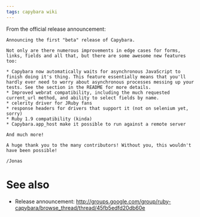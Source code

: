 ```yaml
---
tags: capybara wiki
---
```


From the official release announcement:

    Announcing the first "beta" release of Capybara.

    Not only are there numerous improvements in edge cases for forms,
    links, fields and all that, but there are some awesome new features
    too:

    * Capybara now automatically waits for asynchronous JavaScript to
    finish doing it's thing. This feature essentially means that you'll
    hardly ever need to worry about asynchronous processes messing up your
    tests. See the section in the README for more details.
    * Improved webrat compatibility, including the much requested
    current_url method, and ability to select fields by name.
    * celerity driver for JRuby fans
    * response headers for drivers that support it (not on selenium yet,
    sorry)
    * Ruby 1.9 compatibility (kinda)
    * Capybara.app_host make it possible to run against a remote server

    And much more!

    A huge thank you to the many contributors! Without you, this wouldn't
    have been possible!

    /Jonas

# See also

-   Release announcement: <http://groups.google.com/group/ruby-capybara/browse_thread/thread/45fb5edfd20db60e>
